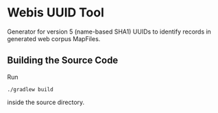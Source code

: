 # Webis UUID Tool

Generator for version 5 (name-based SHA1) UUIDs to identify records in
generated web corpus MapFiles.

## Building the Source Code
Run
```
./gradlew build
```
inside the source directory.
